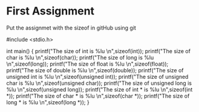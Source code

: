 # First Assignment
Put the assignmet with the sizeof in gitHub using git



#include <stdio.h>

int main() {
printf("The size of int is %lu \n",sizeof(int));
printf("The size of char is %lu \n",sizeof(char));
printf("The size of long is %lu \n",sizeof(long));
printf("The size of float is %lu \n",sizeof(float));
printf("The size of double is %lu \n",sizeof(double));
printf("The size of unsigned int is %lu \n",sizeof(unsigned int));
printf("The size of unsigned char is %lu \n",sizeof(unsigned char));
printf("The size of unsigned long is %lu \n",sizeof(unsigned long));
printf("The size of int * is %lu \n",sizeof(int *));
printf("The size of char * is %lu \n",sizeof(char *));
printf("The size of long * is %lu \n",sizeof(long *));
}
